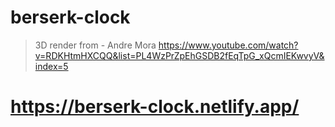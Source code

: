 ﻿# berserk-clock
> 3D render from - Andre Mora 
https://www.youtube.com/watch?v=RDKHtmHXCQQ&list=PL4WzPrZpEhGSDB2fEqTpG_xQcmIEKwvyV&index=5

# https://berserk-clock.netlify.app/
